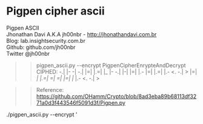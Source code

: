 # Pigpen cipher ascii

Pigpen ASCII<br>
Jhonathan Davi A.K.A jh00nbr - http://jhonathandavi.com.br<br>
Blog: lab.insightsecurity.com.br<br>
Github: github.com/jh00nbr<br>
Twitter @jh00nbr<br>

>> pigpen_ascii.py --encrypt PigpenCipherEnrypteAndDecrypt<br>CIPHED: -.| |- -| -.| |=| |.=| |_ |- -.| |-| |=| |.- |=| |.=| |.- <. -.| > |=| _| |.=| =| =| |=| |_ |.- <. -.| >

>> Reference: https://github.com/OHamm/Crypto/blob/8ad3eba89b68113df3271a0d3f443546f5091d3f/Pigpen.py

./pigpen_ascii.py --encrypt <message>'
